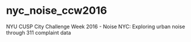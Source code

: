# nyc_noise_ccw2016
NYU CUSP City Challenge Week 2016 - Noise NYC: Exploring urban noise through 311 complaint data
